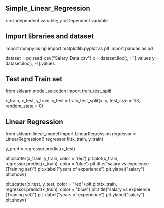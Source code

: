 ## Simple_Linear_Regression
x = Independent variable;
y = Dependent variable
## Import libraries and dataset
import numpy as np
import matplotlib.pyplot as plt
import pandas as pd

dataset = pd.read_csv("Salary_Data.csv")
x = dataset.iloc[:, :-1].values
y = dataset.iloc[:, -1].values
## Test and Train set
from sklearn.model_selection import train_test_split

x_train, x_test, y_train, y_test = train_test_split(x, y, test_size = 1/3, random_state = 0)
## Linear Regression
from sklearn.linear_model import LinearRegression
regressor = LinearRegression()
regressor.fit(x_train, y_train)

y_pred = regressor.predict(x_test)

plt.scatter(x_train, y_train, color = 'red')
plt.plot(x_train, regressor.predict(x_train), color = 'blue')
plt.title("salary vs expeience (Training set)")
plt.xlabel("years of experience")
plt.ylabel("salary")
plt.show()

plt.scatter(x_test, y_test, color = "red")
plt.plot(x_train, regressor.predict(x_train), color = "blue")
plt.title("salary vs expeience (Training set)")
plt.xlabel("years of experience")
plt.ylabel("salary")
plt.show()
